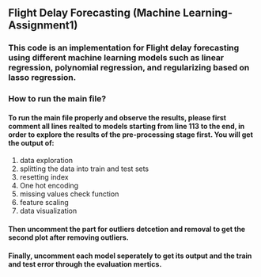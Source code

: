 ## Flight Delay Forecasting (Machine Learning-Assignment1)
### This code is an implementation for Flight delay forecasting using different machine learning models such as linear regression, polynomial regression, and regularizing based on lasso regression. 
### How to run the main file?
#### To run the main file properly and observe the results, please first comment all lines realted to models starting from line 113 to the end, in order to explore the results of the pre-processing stage first. You will get the output of:
1. data exploration
2. splitting the data into train and test sets
3. resetting index
4. One hot encoding
5. missing values check function
6. feature scaling
7. data visualization

#### Then uncomment the part for outliers detcetion and removal to get the second plot after removing outliers. 

#### Finally, uncomment each model seperately to get its output and the train and test error through the evaluation mertics. 



